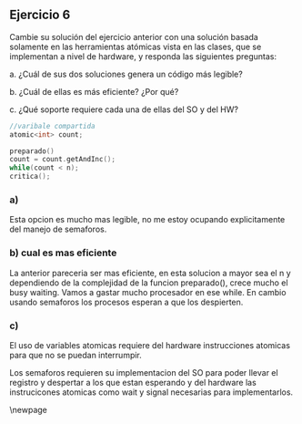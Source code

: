 ## Ejercicio 6
Cambie su solución del ejercicio anterior con una solución basada solamente en las herramientas atómicas vista en las clases, que se implementan a nivel de hardware, y responda las siguientes
preguntas:

a. ¿Cuál de sus dos soluciones genera un código más legible?

b. ¿Cuál de ellas es más eficiente? ¿Por qué?

c. ¿Qué soporte requiere cada una de ellas del SO y del HW?

```c
//varibale compartida
atomic<int> count;
```

```c
preparado()
count = count.getAndInc();
while(count < n);
critica();
```

### a) 
Esta opcion es mucho mas legible, no me estoy ocupando explicitamente del manejo de semaforos.

### b) cual es mas eficiente
La anterior pareceria ser mas eficiente, en esta solucion a mayor sea el n y dependiendo de
la complejidad de la funcion preparado(), crece mucho el busy waiting. 
Vamos a gastar mucho procesador en ese while.
En cambio usando semaforos los procesos esperan a que los despierten.


### c)

El uso de variables atomicas requiere del hardware instrucciones atomicas para que no se puedan interrumpir.

Los semaforos requieren su implementacion del SO para poder llevar el registro y despertar a los que estan esperando 
y del hardware las instrucicones atomicas como wait y signal necesarias para implementarlos.

\newpage